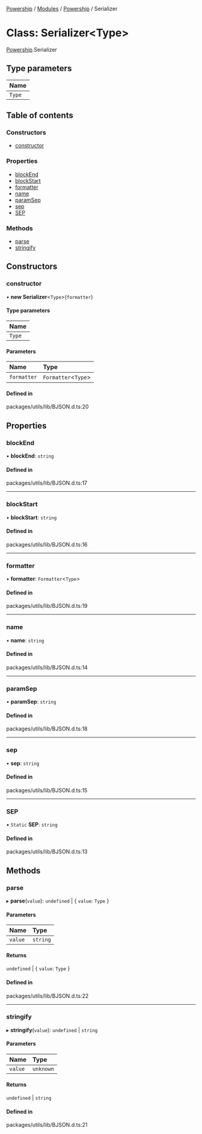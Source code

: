 [Powership](../README.md) / [Modules](../modules.md) / [Powership](../modules/Powership.md) / Serializer

# Class: Serializer<Type\>

[Powership](../modules/Powership.md).Serializer

## Type parameters

| Name |
| :------ |
| `Type` |

## Table of contents

### Constructors

- [constructor](Powership.Serializer.md#constructor)

### Properties

- [blockEnd](Powership.Serializer.md#blockend)
- [blockStart](Powership.Serializer.md#blockstart)
- [formatter](Powership.Serializer.md#formatter)
- [name](Powership.Serializer.md#name)
- [paramSep](Powership.Serializer.md#paramsep)
- [sep](Powership.Serializer.md#sep)
- [SEP](Powership.Serializer.md#sep-1)

### Methods

- [parse](Powership.Serializer.md#parse)
- [stringify](Powership.Serializer.md#stringify)

## Constructors

### constructor

• **new Serializer**<`Type`\>(`formatter`)

#### Type parameters

| Name |
| :------ |
| `Type` |

#### Parameters

| Name | Type |
| :------ | :------ |
| `formatter` | `Formatter`<`Type`\> |

#### Defined in

packages/utils/lib/BJSON.d.ts:20

## Properties

### blockEnd

• **blockEnd**: `string`

#### Defined in

packages/utils/lib/BJSON.d.ts:17

___

### blockStart

• **blockStart**: `string`

#### Defined in

packages/utils/lib/BJSON.d.ts:16

___

### formatter

• **formatter**: `Formatter`<`Type`\>

#### Defined in

packages/utils/lib/BJSON.d.ts:19

___

### name

• **name**: `string`

#### Defined in

packages/utils/lib/BJSON.d.ts:14

___

### paramSep

• **paramSep**: `string`

#### Defined in

packages/utils/lib/BJSON.d.ts:18

___

### sep

• **sep**: `string`

#### Defined in

packages/utils/lib/BJSON.d.ts:15

___

### SEP

▪ `Static` **SEP**: `string`

#### Defined in

packages/utils/lib/BJSON.d.ts:13

## Methods

### parse

▸ **parse**(`value`): `undefined` \| { `value`: `Type`  }

#### Parameters

| Name | Type |
| :------ | :------ |
| `value` | `string` |

#### Returns

`undefined` \| { `value`: `Type`  }

#### Defined in

packages/utils/lib/BJSON.d.ts:22

___

### stringify

▸ **stringify**(`value`): `undefined` \| `string`

#### Parameters

| Name | Type |
| :------ | :------ |
| `value` | `unknown` |

#### Returns

`undefined` \| `string`

#### Defined in

packages/utils/lib/BJSON.d.ts:21
